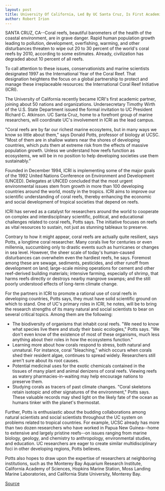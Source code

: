 ```yaml
---
layout: post
title: University Of California, Led By UC Santa Cruz, Is First Academic Partner In International Coral Reef Initiative
author: Robert Irion
---
```


SANTA CRUZ, CA--Coral reefs, beautiful barometers of the health of  the coastal environment, are in grave danger. Rapid human population  growth leading to pollution, development, overfishing, warming, and  other disturbances threaten to wipe out 20 to 30 percent of the  world's coral reefs by 2010, according to some estimates. Already,  civilization has degraded about 10 percent of all reefs.

To call attention to these issues, conservationists and marine  scientists designated 1997 as the International Year of the Coral  Reef. That designation heightens the focus on a global partnership to  protect and manage these irreplaceable resources: the International  Coral Reef Initiative (ICRI).

The University of California recently became ICRI's first  academic partner, joining about 50 nations and organizations.  Undersecretary Timothy Wirth of the U.S. State Department issued  the formal invitation to UC President Richard C. Atkinson. UC Santa  Cruz, home to a forefront group of marine researchers, will  coordinate UC's involvement in ICRI as the lead campus.

"Coral reefs are by far our richest marine ecosytems, but in  many ways we know so little about them," says Donald Potts,  professor of biology at UCSC. "Most of them are in shallow waters  near the shores of developing countries, which puts them at extreme  risk from the effects of massive population growth. Unless we  understand how reefs function as ecosystems, we will be in no  position to help developing societies use them sustainably."

Founded in December 1994, ICRI is implementing some of the  major goals of the 1992 United Nations Conference on Environment  and Development (UNCED). Delegates at UNCED concluded that the  most urgent environmental issues stem from growth in more than  100 developing countries around the world, mostly in the tropics.  ICRI aims to improve our scientific understanding of coral reefs,  thereby enhancing the economic and social development of tropical  societies that depend on reefs.

ICRI has served as a catalyst for researchers around the world  to cooperate on complex and interdisciplinary scientific, political,  and educational challenges related to coral reefs, Potts says. The  initiative focuses on reefs as vital resources to sustain, not just as  stunning tableaux to preserve.

Contrary to how it might appear, coral reefs are actually quite  resilient, says Potts, a longtime coral researcher. Many corals live  for centuries or even millennia, succumbing only to drastic events  such as hurricanes or changes in sea level. However, the sheer scale  of today's human-caused disturbances can overwhelm even the  hardiest reefs, he says. Foremost among these are sewage,  sediments, pesticides, and other runoff from development on land;  large-scale mining operations for cement and other reef-derived  building materials; intensive farming, especially of shrimp, that  harms reefs directly or destroys nearby mangrove swamps; and the  still poorly understood effects of long-term climate change.

For the partners in ICRI to promote a rational use of coral  reefs in developing countries, Potts says, they must have solid  scientific ground on which to stand. One of UC's primary roles in  ICRI, he notes, will be to bring the research strengths of its many  natural and social scientists to bear on several critical topics.  Among them are the following:

* The biodiversity of organisms that inhabit coral reefs. "We  need to know what species live there and study their basic  ecologies," Potts says. "We don't even know of the existence of most  of these organisms, much less anything about their roles in how the  ecosystems function."
* Learning more about how corals respond to stress, both  natural and unnatural. For instance, coral "bleaching," which occurs  when corals shed their resident algae, continues to spread widely.  Researchers still aren't sure about its root causes.
* Potential medicinal uses for the exotic chemicals contained  in the tissues of many plant and animal denizens of coral reefs.  Viewing reefs as watery pharmacies-in-waiting may help encourage  nations to preserve them.
* Studying corals as tracers of past climate changes. "Coral  skeletons retain isotopic and other signatures of the environment,"  Potts says. These valuable records may shed light on the likely fate  of the ocean as humans tinker with the planet's thermostat.

Further, Potts is enthusiastic about the budding collaborations  among natural scientists and social scientists throughout the UC  system on problems related to tropical countries. For example, UCSC  already has more than two dozen researchers who have worked in  Papua New Guinea--home to extensive and largely pristine reefs--on  issues ranging from marine biology, geology, and chemistry to  anthropology, environmental studies, and education. UC researchers  are eager to create similar multidisciplinary foci in other  developing regions, Potts believes.

Potts also hopes to draw upon the expertise of researchers at  neighboring institutions, such as the Monterey Bay Aquarium  Research Institute, California Academy of Sciences, Hopkins Marine  Station, Moss Landing Marine Laboratories, and California State  University, Monterey Bay.

[Source](http://www1.ucsc.edu/news_events/press_releases/archive/96-97/03-97/030697-UCSC_is_first_partn.html "Permalink to 030697-UCSC_is_first_partn")